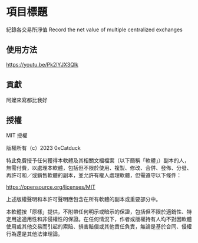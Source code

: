 # 項目標題

紀錄各交易所淨值
Record the net value of multiple centralized exchanges

## 使用方法

https://youtu.be/Pk2lYJX3Qlk

## 貢獻

阿嬤來寫都比我好

## 授權


MIT 授權

版權所有（c）2023 0xCatduck

特此免費授予任何獲得本軟體及其相關文檔檔案（以下簡稱「軟體」）副本的人，無需付費，以處理本軟體，包括但不限於使用、複製、修改、合併、發佈、分發、再許可和／或銷售軟體的副本，並允許有權人處理軟體，但需遵守以下條件：

https://opensource.org/licenses/MIT

上述版權聲明和本許可聲明應包含在所有軟體的副本或重要部分中。

本軟體按「原樣」提供，不附帶任何明示或暗示的保證，包括但不限於適銷性、特定用途適用性和非侵權性的保證。在任何情況下，作者或版權持有人均不對因軟體使用或其他交易而引起的索賠、損害賠償或其他責任負責，無論是基於合同、侵權行為還是其他法律理論。
